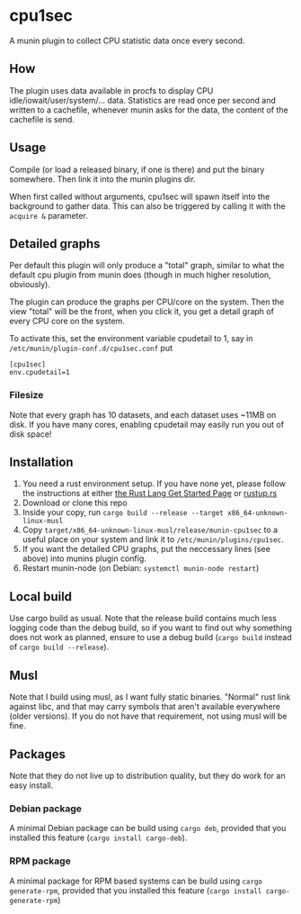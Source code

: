 # cpu1sec

A munin plugin to collect CPU statistic data once every second.

## How
The plugin uses data available in procfs to display CPU
idle/iowait/user/system/... data. Statistics are read once per second
and written to a cachefile, whenever munin asks for the data, the
content of the cachefile is send.

## Usage
Compile (or load a released binary, if one is there) and put the
binary somewhere. Then link it into the munin plugins dir.

When first called without arguments, cpu1sec will spawn itself into the
background to gather data. This can also be triggered by calling it
with the `acquire &` parameter.

## Detailed graphs
Per default this plugin will only produce a "total" graph, similar to
what the default cpu plugin from munin does (though in much higher
resolution, obviously).

The plugin can produce the graphs per CPU/core on the system. Then the
view "total" will be the front, when you click it, you get a detail
graph of every CPU core on the system.

To activate this, set the environment variable cpudetail to 1, say in
`/etc/munin/plugin-conf.d/cpu1sec.conf` put
```
[cpu1sec]
env.cpudetail=1
```

### Filesize
Note that every graph has 10 datasets, and each dataset uses ~11MB on
disk. If you have many cores, enabling cpudetail may easily run you
out of disk space!

## Installation
1. You need a rust environment setup. If you have none yet, please
   follow the instructions at either [the Rust Lang Get Started
   Page](https://www.rust-lang.org/learn/get-started) or
   [rustup.rs](https://rustup.rs/)
1. Download or clone this repo
1. Inside your copy, run `cargo build --release --target
   x86_64-unknown-linux-musl`
1. Copy `target/x86_64-unknown-linux-musl/release/munin-cpu1sec` to a useful
   place on your system and link it to `/etc/munin/plugins/cpu1sec`.
1. If you want the detailed CPU graphs, put the neccessary lines (see
   above) into munins plugin config.
1. Restart munin-node (on Debian: `systemctl munin-node restart`)

## Local build
Use cargo build as usual. Note that the release build contains much
less logging code than the debug build, so if you want to find out
why something does not work as planned, ensure to use a debug build
(`cargo build` instead of `cargo build --release`).

## Musl
Note that I build using musl, as I want fully static binaries.
"Normal" rust link against libc, and that may carry symbols that
aren't available everywhere (older versions). If you do not have that
requirement, not using musl will be fine.

## Packages
Note that they do not live up to distribution quality, but they do
work for an easy install.

### Debian package
A minimal Debian package can be build using `cargo deb`, provided that
you installed this feature (`cargo install cargo-deb`).

### RPM package
A minimal package for RPM based systems can be build using `cargo
generate-rpm`, provided that you installed this feature (`cargo install cargo-generate-rpm`)
